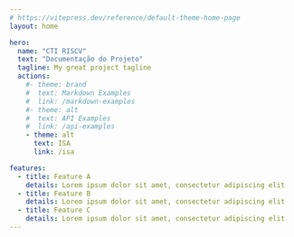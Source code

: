 ```yaml
---
# https://vitepress.dev/reference/default-theme-home-page
layout: home

hero:
  name: "CTI RISCV"
  text: "Documentação do Projeto"
  tagline: My great project tagline
  actions:
    #- theme: brand
    #  text: Markdown Examples
    #  link: /markdown-examples
    #- theme: alt
    #  text: API Examples
    #  link: /api-examples
    - theme: alt
      text: ISA
      link: /isa

features:
  - title: Feature A
    details: Lorem ipsum dolor sit amet, consectetur adipiscing elit
  - title: Feature B
    details: Lorem ipsum dolor sit amet, consectetur adipiscing elit
  - title: Feature C
    details: Lorem ipsum dolor sit amet, consectetur adipiscing elit
---
```

